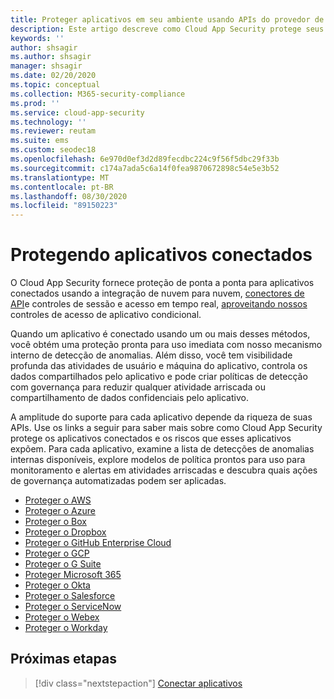 ```yaml
---
title: Proteger aplicativos em seu ambiente usando APIs do provedor de serviços de nuvem
description: Este artigo descreve como Cloud App Security protege seus aplicativos conectados.
keywords: ''
author: shsagir
ms.author: shsagir
manager: shsagir
ms.date: 02/20/2020
ms.topic: conceptual
ms.collection: M365-security-compliance
ms.prod: ''
ms.service: cloud-app-security
ms.technology: ''
ms.reviewer: reutam
ms.suite: ems
ms.custom: seodec18
ms.openlocfilehash: 6e970d0ef3d2d89fecdbc224c9f56f5dbc29f33b
ms.sourcegitcommit: c174a7ada5c6a14f0fea9870672898c54e5e3b52
ms.translationtype: MT
ms.contentlocale: pt-BR
ms.lasthandoff: 08/30/2020
ms.locfileid: "89150223"
---
```

# <a name="protecting-connected-apps"></a>Protegendo aplicativos conectados

O Cloud App Security fornece proteção de ponta a ponta para aplicativos conectados usando a integração de nuvem para nuvem, [conectores de API](enable-instant-visibility-protection-and-governance-actions-for-your-apps.md)e controles de sessão e acesso em tempo real, [aproveitando nossos](proxy-intro-aad.md) controles de acesso de aplicativo condicional.

Quando um aplicativo é conectado usando um ou mais desses métodos, você obtém uma proteção pronta para uso imediata com nosso mecanismo interno de detecção de anomalias. Além disso, você tem visibilidade profunda das atividades de usuário e máquina do aplicativo, controla os dados compartilhados pelo aplicativo e pode criar políticas de detecção com governança para reduzir qualquer atividade arriscada ou compartilhamento de dados confidenciais pelo aplicativo.

A amplitude do suporte para cada aplicativo depende da riqueza de suas APIs. Use os links a seguir para saber mais sobre como Cloud App Security protege os aplicativos conectados e os riscos que esses aplicativos expõem. Para cada aplicativo, examine a lista de detecções de anomalias internas disponíveis, explore modelos de política prontos para uso para monitoramento e alertas em atividades arriscadas e descubra quais ações de governança automatizadas podem ser aplicadas.

- [Proteger o AWS](protect-aws.md)
- [Proteger o Azure](protect-azure.md)
- [Proteger o Box](protect-box.md)
- [Proteger o Dropbox](protect-dropbox.md)
- [Proteger o GitHub Enterprise Cloud](protect-github.md)
- [Proteger o GCP](protect-gcp.md)
- [Proteger o G Suite](protect-gsuite.md)
- [Proteger Microsoft 365](protect-office-365.md)
- [Proteger o Okta](protect-okta.md)
- [Proteger o Salesforce](protect-salesforce.md)
- [Proteger o ServiceNow](protect-servicenow.md)
- [Proteger o Webex](protect-webex.md)
- [Proteger o Workday](protect-workday.md)

## <a name="next-steps"></a>Próximas etapas

> [!div class="nextstepaction"]
> [Conectar aplicativos](enable-instant-visibility-protection-and-governance-actions-for-your-apps.md)
